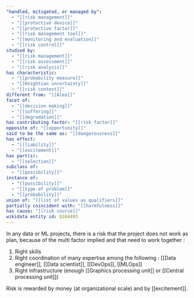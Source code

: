 ```yaml
---
"handled, mitigated, or managed by":
  - "[[risk management]]"
  - "[[protective device]]"
  - "[[protective factor]]"
  - "[[risk management tool]]"
  - "[[monitoring and evaluation]]"
  - "[[risk control]]"
studied by:
  - "[[risk management]]"
  - "[[risk assessment]]"
  - "[[risk analysis]]"
has characteristic:
  - "[[probability measure]]"
  - "[[Knightian uncertainty]]"
  - "[[risk context]]"
different from: "[[Alea]]"
facet of:
  - "[[decision making]]"
  - "[[suffering]]"
  - "[[degradation]]"
has contributing factor: "[[risk factor]]"
opposite of: "[[opportunity]]"
said to be the same as: "[[dangerousness]]"
has effect:
  - "[[liability]]"
  - "[[excitement]]"
has part(s):
  - "[[selection]]"
subclass of:
  - "[[possibility]]"
instance of:
  - "[[possibility]]"
  - "[[type of problem]]"
  - "[[probability]]"
union of: "[[list of values as qualifiers]]"
partially coincident with: "[[harmfulness]]"
has cause: "[[risk source]]"
wikidata entity id: Q104493
---
```

In any data or ML projects, there is a risk that the project does not work as plan, because of the multi factor implied and that need to work together : 

1. Right skills
2. Right coordination of many expertise among the following : [[Data engineer]], [[Data scientist]], [[DevOps]], [[MLOps]]
3. Right infrastructure (enough [[Graphics processing unit]] or [[Central processing unit]])

Risk is rewarded by money (at organizational scale) and by [[excitement]]. 